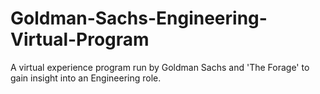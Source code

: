 # Goldman-Sachs-Engineering-Virtual-Program
A virtual experience program run by Goldman Sachs and 'The Forage' to gain insight into an Engineering role.
